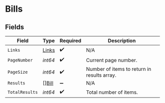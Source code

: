 # Bills


## Fields

| Field                                       | Type                                        | Required                                    | Description                                 |
| ------------------------------------------- | ------------------------------------------- | ------------------------------------------- | ------------------------------------------- |
| `Links`                                     | [Links](../../models/shared/links.md)       | :heavy_check_mark:                          | N/A                                         |
| `PageNumber`                                | *int64*                                     | :heavy_check_mark:                          | Current page number.                        |
| `PageSize`                                  | *int64*                                     | :heavy_check_mark:                          | Number of items to return in results array. |
| `Results`                                   | [][Bill](../../models/shared/bill.md)       | :heavy_minus_sign:                          | N/A                                         |
| `TotalResults`                              | *int64*                                     | :heavy_check_mark:                          | Total number of items.                      |